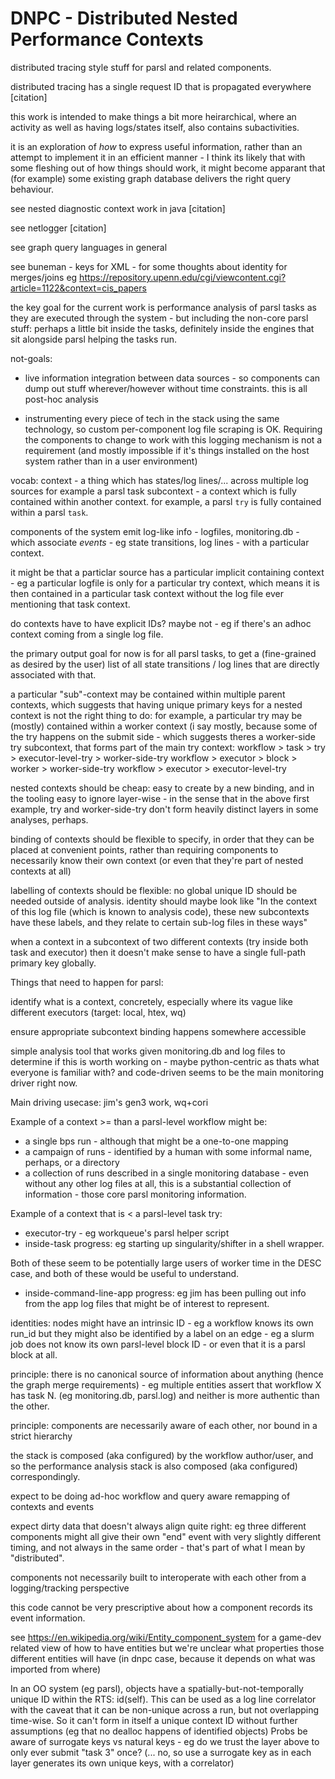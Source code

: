 DNPC - Distributed Nested Performance Contexts
==============================================




distributed tracing style stuff for parsl and related components.

distributed tracing has a single request ID that is propagated everywhere [citation]

this work is intended to make things a bit more heirarchical, where an activity
as well as having logs/states itself, also contains subactivities.

it is an exploration of *how* to express useful information, rather than an
attempt to implement it in an efficient manner - I think its likely that
with some fleshing out of how things should work, it might become apparant
that (for example) some existing graph database delivers the right
query behaviour.

see nested diagnostic context work in java [citation]

see netlogger [citation]

see graph query languages in general

see buneman - keys for XML - for some thoughts about identity for merges/joins
eg https://repository.upenn.edu/cgi/viewcontent.cgi?article=1122&context=cis_papers

the key goal for the current work is performance analysis of parsl
tasks as they are executed through the system - but including the non-core
parsl stuff: perhaps a little bit inside the tasks, definitely inside the
engines that sit alongside parsl helping the tasks run.

not-goals:

* live information integration between data sources - so components
  can dump out stuff wherever/however without time constraints. this is all
  post-hoc analysis

* instrumenting every piece of tech in the stack using the same technology,
  so custom per-component log file scraping is OK. Requiring the components to
  change to work with this logging mechanism is not a requirement (and mostly
  impossible if it's things installed on the host system rather than in a user
  environment)

vocab:
  context - a thing which has states/log lines/... across multiple log sources
      for example a parsl task
  subcontext - a context which is fully contained within another context.
      for example, a parsl ``try`` is fully contained within a parsl ``task``.

components of the system emit log-like info - logfiles, monitoring.db - which
associate *events* - eg state transitions, log lines - with a particular context.

it might be that a particlar source has a particular implicit containing
context - eg a particular logfile is only for a particular try context, which means
it is then contained in a particular task context without the log file ever
mentioning that task context.

do contexts have to have explicit IDs? maybe not - eg if there's an adhoc
context coming from a single log file.

the primary output goal for now is for all parsl tasks, to get a (fine-grained as
desired by the user) list of all state transitions / log lines that are
directly associated with that.


a particular "sub"-context may be contained within multiple parent contexts,
which suggests that having unique primary keys for a nested context is not
the right thing to do: for example, a particular try may be (mostly) contained within a worker context
(i say mostly, because some of the try happens on the submit side - which
suggests theres a worker-side try subcontext, that forms part of the main
try context:
workflow > task > try > executor-level-try > worker-side-try
workflow > executor > block > worker > worker-side-try
workflow > executor > executor-level-try

nested contexts should be cheap: easy to create by a new binding, and in the
tooling easy to ignore layer-wise - in the sense that in the above first
example, try and worker-side-try don't form heavily distinct layers in some
analyses, perhaps.

binding of contexts should be flexible to specify, in order that they can be
placed at convenient points, rather than requiring components to necessarily
know their own context (or even that they're part of nested contexts at all)

labelling of contexts should be flexible: no global unique ID should be
needed outside of analysis. identity should maybe look like "In the context of
this log file (which is known to analysis code), these new subcontexts have
these labels, and they relate to certain sub-log files in these ways"

when a context in a subcontext of two different contexts (try inside both
task and executor) then it doesn't make sense to have a single full-path
primary key globally.

Things that need to happen for parsl:

  identify what is a context, concretely, especially where its vague like
    different executors (target: local, htex, wq)

  ensure appropriate subcontext binding happens somewhere accessible

  simple analysis tool that works given monitoring.db and log files to
  determine if this is worth working on - maybe python-centric as thats
  what everyone is familiar with? and code-driven seems to be the main
  monitoring driver right now.

Main driving usecase: jim's gen3 work, wq+cori

Example of a context >= than a parsl-level workflow might be:
  * a single bps run - although that might be a one-to-one mapping
  * a campaign of runs - identified by a human with some informal name, perhaps, or a directory
  * a collection of runs described in a single monitoring database - even without any other log files at all, this is a substantial collection of information - those core parsl monitoring information.

Example of a context that is < a parsl-level task try:
  * executor-try - eg workqueue's parsl helper script
  * inside-task progress: eg starting up singularity/shifter in a shell wrapper.

Both of these seem to be potentially large users of worker time in the
DESC case, and both of these would be useful to understand.

- inside-command-line-app progress: eg jim has been pulling out info from the app log files that might be of interest to represent.



identities:
nodes might have an intrinsic ID - eg a workflow knows its own run_id
but they might also be identified by a label on an edge - eg a slurm job
does not know its own parsl-level block ID - or even that it is a
parsl block at all.

principle:
there is no canonical source of information about anything (hence the graph
merge requirements) - eg multiple entities assert that workflow X has
task N. (eg monitoring.db, parsl.log) and neither is more authentic than the
other.

principle:
components are necessarily aware of each other, nor bound in a strict
hierarchy

the stack is composed (aka configured) by the workflow author/user, and so
the performance analysis stack is also composed (aka configured)
correspondingly.

expect to be doing ad-hoc workflow and query aware remapping of contexts and
events

expect dirty data that doesn't always align quite right: eg three different
components might all give their own "end" event with very slightly different
timing, and not always in the same order - that's part of what I mean by
"distributed".

components not necessarily built to interoperate with each other from a
logging/tracking perspective

this code cannot be very prescriptive about how a component records its
event information.



see https://en.wikipedia.org/wiki/Entity_component_system for a game-dev related
view of how to have entities but we're unclear what properties those different entities
will have (in dnpc case, because it depends on what was imported from where)


In an OO system (eg parsl), objects have a spatially-but-not-temporally unique ID
within the RTS: id(self). This can be used as a log line correlator with the caveat that
it can be non-unique across a run, but not overlapping time-wise. So it can't form
in itself a unique context ID without further assumptions (eg that no dealloc happens
of identified objects)
Probs be aware of surrogate keys vs natural keys - eg do we trust the layer above
to only ever submit "task 3" once? (... no, so use a surrogate key as in each layer
generates its own unique keys, with a correlator)

